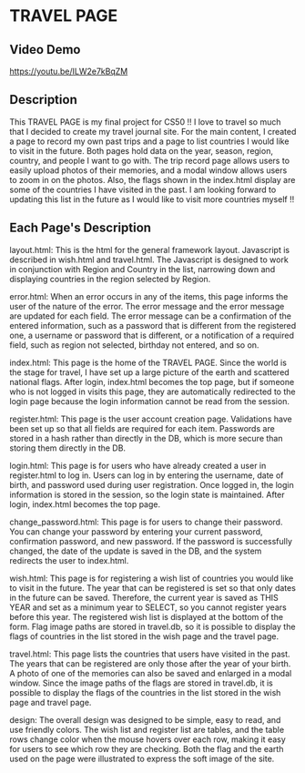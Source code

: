 # TRAVEL PAGE

## Video Demo

<https://youtu.be/ILW2e7kBqZM>

## Description

This TRAVEL PAGE is my final project for CS50 !!
I love to travel so much that I decided to create my travel journal site.
For the main content, I created a page to record my own past trips and a page to list countries I would like to visit in the future.
Both pages hold data on the year, season, region, country, and people I want to go with.
The trip record page allows users to easily upload photos of their memories, and a modal window allows users to zoom in on the photos.
Also, the flags shown in the index.html display are some of the countries I have visited in the past.
I am looking forward to updating this list in the future as I would like to visit more countries myself !!

## Each Page's Description

layout.html:
This is the html for the general framework layout.
Javascript is described in wish.html and travel.html.
The Javascript is designed to work in conjunction with Region and Country in the list, narrowing down and displaying countries in the region selected by Region.

error.html:
When an error occurs in any of the items, this page informs the user of the nature of the error.
The error message and the error message are updated for each field. The error message can be a confirmation of the entered information, such as a password that is different from the registered one, a username or password that is different, or a notification of a required field, such as region not selected, birthday not entered, and so on.

index.html:
This page is the home of the TRAVEL PAGE.
Since the world is the stage for travel, I have set up a large picture of the earth and scattered national flags.
After login, index.html becomes the top page, but if someone who is not logged in visits this page, they are automatically redirected to the login page because the login information cannot be read from the session.

register.html:
This page is the user account creation page.
Validations have been set up so that all fields are required for each item.
Passwords are stored in a hash rather than directly in the DB, which is more secure than storing them directly in the DB.

login.html:
This page is for users who have already created a user in register.html to log in.
Users can log in by entering the username, date of birth, and password used during user registration.
Once logged in, the login information is stored in the session, so the login state is maintained.
After login, index.html becomes the top page.

change_password.html:
This page is for users to change their password.
You can change your password by entering your current password, confirmation password, and new password.
If the password is successfully changed, the date of the update is saved in the DB, and the system redirects the user to index.html.

wish.html:
This page is for registering a wish list of countries you would like to visit in the future.
The year that can be registered is set so that only dates in the future can be saved. Therefore, the current year is saved as THIS YEAR and set as a minimum year to SELECT, so you cannot register years before this year.
The registered wish list is displayed at the bottom of the form.
Flag image paths are stored in travel.db, so it is possible to display the flags of countries in the list stored in the wish page and the travel page.

travel.html:
This page lists the countries that users have visited in the past.
The years that can be registered are only those after the year of your birth.
A photo of one of the memories can also be saved and enlarged in a modal window.
Since the image paths of the flags are stored in travel.db, it is possible to display the flags of the countries in the list stored in the wish page and travel page.

design:
The overall design was designed to be simple, easy to read, and use friendly colors.
The wish list and register list are tables, and the table rows change color when the mouse hovers over each row, making it easy for users to see which row they are checking.
Both the flag and the earth used on the page were illustrated to express the soft image of the site.
